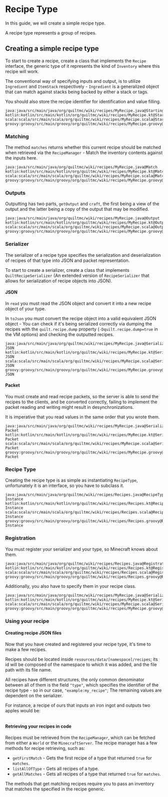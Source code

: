 # Recipe Type

In this guide, we will create a simple recipe type.

A recipe type represents a group of recipes.

## Creating a simple recipe type

To start to create a recipe, create a class that implements the `Recipe` interface, the generic type of it represents
the kind of `Inventory` where this recipe will work.
<!--- TODO: Refer to Inventory/BlockEntity tutorial -->

The conventional way of specifying inputs and output, is to utilize `Ingredient` and `ItemStack` respectively -
`Ingredient` is a generalized object that can match against stacks being backed by either a stack or tags. <!--- TODO: Link to Tags page -->

You should also store the recipe identifier for identification and value filling.

```tabbed-files
java:java/src/main/java/org/quiltmc/wiki/recipes/MyRecipe.java@Starting
kotlin:kotlin/src/main/kotlin/org/quiltmc/wiki/recipes/MyRecipe.kt@Starting
scala:scala/src/main/scala/org/quiltmc/wiki/recipes/MyRecipe.scala@Starting
groovy:groovy/src/main/groovy/org/quiltmc/wiki/recipes/MyRecipe.groovy@Starting
```

### Matching

The method `matches` returns whether this current recipe should be matched when retrieved via the `RecipeManager` -
Match the inventory contents against the inputs here.

```tabbed-files
java:java/src/main/java/org/quiltmc/wiki/recipes/MyRecipe.java@Match
kotlin:kotlin/src/main/kotlin/org/quiltmc/wiki/recipes/MyRecipe.kt@Match
scala:scala/src/main/scala/org/quiltmc/wiki/recipes/MyRecipe.scala@Match
groovy:groovy/src/main/groovy/org/quiltmc/wiki/recipes/MyRecipe.groovy@Match
```

### Outputs

Outputting has two parts, `getOutput` and `craft`, the first being a view of the output and the latter being a copy of
the output that may be modified.

```tabbed-files
java:java/src/main/java/org/quiltmc/wiki/recipes/MyRecipe.java@Output
kotlin:kotlin/src/main/kotlin/org/quiltmc/wiki/recipes/MyRecipe.kt@Output
scala:scala/src/main/scala/org/quiltmc/wiki/recipes/MyRecipe.scala@Output
groovy:groovy/src/main/groovy/org/quiltmc/wiki/recipes/MyRecipe.groovy@Output
```

### Serializer

The serializer of a recipe type specifies the serialization and deserialization of recipes of that type into JSON and
packet representation.

To start to create a serializer, create a class that implements `QuiltRecipeSerializer` (An extended version of
`RecipeSerializer` that allows for serialization of recipe objects into JSON).

#### JSON

In `read` you must read the JSON object and convert it into a new recipe object of your type.

In `toJson` you must convert the recipe object into a valid equivalent JSON object - You can check if it's being
serialized correctly via dumping the recipes with the `quilt.recipe.dump` property (`-Dquilt.recipe.dump=true` in the VM options)
and checking the outputted recipes.

```tabbed-files
java:java/src/main/java/org/quiltmc/wiki/recipes/MyRecipe.java@Serializer-JSON
kotlin:kotlin/src/main/kotlin/org/quiltmc/wiki/recipes/MyRecipe.kt@Serializer-JSON
scala:scala/src/main/scala/org/quiltmc/wiki/recipes/MyRecipe.scala@Serializer-JSON
groovy:groovy/src/main/groovy/org/quiltmc/wiki/recipes/MyRecipe.groovy@Serializer-JSON
```

#### Packet

You must create and read recipe packets, so the server is able to send the recipes to the clients, and be converted correctly,
failing to implement the packet reading and writing might result in desynchronizations.

It is imperative that you read values in the same order that you wrote them.

```tabbed-files
java:java/src/main/java/org/quiltmc/wiki/recipes/MyRecipe.java@Serializer-Packet
kotlin:kotlin/src/main/kotlin/org/quiltmc/wiki/recipes/MyRecipe.kt@Serializer-Packet
scala:scala/src/main/scala/org/quiltmc/wiki/recipes/MyRecipe.scala@Serializer-Packet
groovy:groovy/src/main/groovy/org/quiltmc/wiki/recipes/MyRecipe.groovy@Serializer-Packet
```

### Recipe Type

Creating the recipe type is as simple as instantiating `RecipeType`, unfortunately it is an interface, so you have to subclass it.

```tabbed-files
java:java/src/main/java/org/quiltmc/wiki/recipes/Recipes.java@RecipeType-Instance
kotlin:kotlin/src/main/kotlin/org/quiltmc/wiki/recipes/Recipes.kt@RecipeType-Instance
scala:scala/src/main/scala/org/quiltmc/wiki/recipes/Recipes.scala@RecipeType-Instance
groovy:groovy/src/main/groovy/org/quiltmc/wiki/recipes/Recipes.groovy@RecipeType-Instance
```

### Registration

You must register your serializer and your type, so Minecraft knows about them.

```tabbed-files
java:java/src/main/java/org/quiltmc/wiki/recipes/Recipes.java@Registration
kotlin:kotlin/src/main/kotlin/org/quiltmc/wiki/recipes/Recipes.kt@Registration
scala:scala/src/main/scala/org/quiltmc/wiki/recipes/Recipes.scala@Registration
groovy:groovy/src/main/groovy/org/quiltmc/wiki/recipes/Recipes.groovy@Registration
```

Additionally, you also have to specify them in your recipe class.

```tabbed-files
java:java/src/main/java/org/quiltmc/wiki/recipes/MyRecipe.java@Serializer/Type
kotlin:kotlin/src/main/kotlin/org/quiltmc/wiki/recipes/MyRecipe.kt@Serializer/Type
scala:scala/src/main/scala/org/quiltmc/wiki/recipes/MyRecipe.scala@Serializer/Type
groovy:groovy/src/main/groovy/org/quiltmc/wiki/recipes/MyRecipe.groovy@Serializer/Type
```

### Using your recipe

#### Creating recipe JSON files

Now that you have created and registered your recipe type, it's time to make a few recipes.

Recipes should be located inside `resources/data/[namespace]/recipes`; its id will be composed of the namespace to which it was added,
and the file path with its file name.

All recipes have different structures, the only common denominator between all of them is the field `"type"`, which
specifies the identifier of the recipe type - so in our case, `"example:my_recipe"`; The remaining values
are dependent on the serializer.

For instance, a recipe of ours that inputs an iron ingot and outputs two apples would be:

```json:java/src/main/resources/data/recipes/recipes/fun.json
```

#### Retrieving your recipes in code

Recipes must be retrieved from the `RecipeManager`, which can be fetched from either a `World` or the `MinecraftServer`.
The recipe manager has a few methods for recipe retrieving, such as:

- `getFirstMatch` - Gets the first recipe of a type that returned `true` for `matches`.
- `listAllOfType` - Gets all recipes of a type.
- `getAllMatches` - Gets all recipes of a type that returned `true` for `matches`.

The methods that get matching recipes require you to pass an inventory that matches the specified in the recipe generic.

